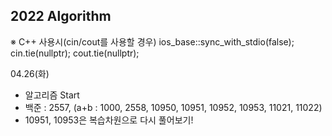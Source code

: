 ## 2022 Algorithm


※ C++ 사용시(cin/cout를 사용할 경우)
    ios_base::sync_with_stdio(false);
    cin.tie(nullptr);
    cout.tie(nullptr);


04.26(화)
 - 알고리즘 Start
 - 백준 : 2557, (a+b : 1000, 2558, 10950, 10951, 10952, 10953, 11021, 11022)
  - 10951, 10953은 복습차원으로 다시 풀어보기!
